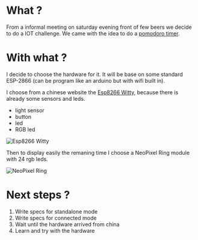 # What ?

From a informal meeting on saturday evening front of few beers we decide to do a IOT challenge. We came with the idea to do a  [pomodoro timer](https://en.wikipedia.org/wiki/Pomodoro_Technique).

# With what ?

I decide to choose the hardware for it. It will be base on some standard ESP-2866 (can be program like an arduino but with wifi built in).

I choose from a chinese website the [Esp8266 Witty](http://www.schatenseite.de/en/2016/04/22/esp8266-witty-cloud-module/), because there is already some sensors and leds.

 - light sensor
 - button
 - led
 - RGB led


 ![Esp8266 Witty](http://www.schatenseite.de/wp-content/uploads/2016/04/160422_witty_cloud_01-1-350x271.jpg)

Then to display easily the remaning time I choose a NeoPixel Ring module with 24 rgb leds.

![NeoPixel Ring](http://a.pololu-files.com/picture/0J5446.600x480.jpg) 

# Next steps ?

 1. Write specs for standalone mode
 2. Write specs for connected mode
 3. Wait until the hardware arrived from china
 4. Learn and try with the hardware
